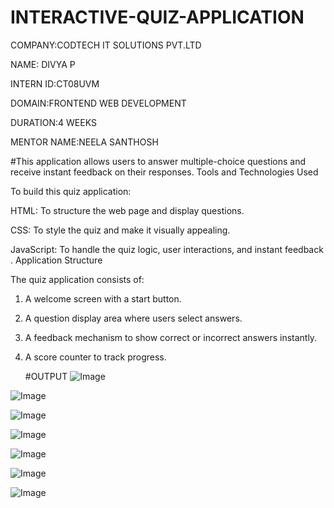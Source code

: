 # INTERACTIVE-QUIZ-APPLICATION
COMPANY:CODTECH IT SOLUTIONS PVT.LTD

NAME: DIVYA P

INTERN ID:CT08UVM

DOMAIN:FRONTEND WEB DEVELOPMENT

DURATION:4 WEEKS

MENTOR NAME:NEELA SANTHOSH

#This application allows users to answer multiple-choice questions and receive instant feedback on their responses.
Tools and Technologies Used

To build this quiz application:

HTML: To structure the web page and display questions.

CSS: To style the quiz and make it visually appealing.

JavaScript: To handle the quiz logic, user interactions, and instant feedback
. Application Structure

The quiz application consists of:

1. A welcome screen with a start button.

2. A question display area where users select answers.

3. A feedback mechanism to show correct or incorrect answers instantly.

4. A score counter to track progress.

   #OUTPUT
   ![Image](https://github.com/user-attachments/assets/4d2c3ec9-90a2-4f3a-bcdf-43783c9a8526)

![Image](https://github.com/user-attachments/assets/0662f07e-0888-47e3-9d77-5344b7c15d88)

![Image](https://github.com/user-attachments/assets/f33f4252-a7fa-4bee-a141-f00cd686c930)

![Image](https://github.com/user-attachments/assets/d95cf22b-5152-4a30-8ee0-cacaca04b9cc)

![Image](https://github.com/user-attachments/assets/96f00533-c4ce-47ac-b912-fcde3df364c1)

![Image](https://github.com/user-attachments/assets/7686b79e-5bc0-44f5-bf33-a56207af21ff)

![Image](https://github.com/user-attachments/assets/e7f08b30-c97f-4fee-b379-bec16175b363)

